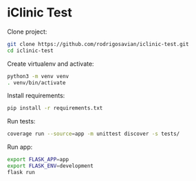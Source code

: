 # iClinic Test

Clone project:
```sh
git clone https://github.com/rodrigosavian/iclinic-test.git
cd iclinic-test
```

Create virtualenv and activate:
```sh
python3 -m venv venv
. venv/bin/activate
```

Install requirements:
```sh
pip install -r requirements.txt
```

Run tests:
```sh
coverage run --source=app -m unittest discover -s tests/
```

Run app:
```sh
export FLASK_APP=app
export FLASK_ENV=development
flask run
```